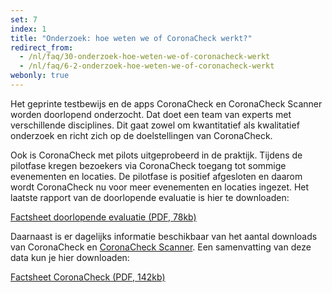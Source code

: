 ```yaml
---
set: 7
index: 1
title: "Onderzoek: hoe weten we of CoronaCheck werkt?"
redirect_from: 
  - /nl/faq/30-onderzoek-hoe-weten-we-of-coronacheck-werkt
  - /nl/faq/6-2-onderzoek-hoe-weten-we-of-coronacheck-werkt
webonly: true
---
```

Het geprinte testbewijs en de apps CoronaCheck en CoronaCheck Scanner worden doorlopend onderzocht. Dat doet een team van experts met verschillende disciplines. Dit gaat zowel om kwantitatief als kwalitatief onderzoek en richt zich op de doelstellingen van CoronaCheck.

Ook is CoronaCheck met pilots uitgeprobeerd in de praktijk.  Tijdens de pilotfase kregen bezoekers via CoronaCheck toegang tot sommige evenementen en locaties. De pilotfase is positief afgesloten en daarom wordt CoronaCheck nu voor meer evenementen en locaties ingezet.
Het laatste rapport van de doorlopende evaluatie is hier te downloaden:

<a href="/media/Factsheet_doorlopende_evaluatie.pdf" rel="noopener noreferrer" target="_blank">Factsheet doorlopende evaluatie (PDF, 78kb)</a>

Daarnaast is er dagelijks informatie beschikbaar van het aantal downloads van CoronaCheck en [CoronaCheck Scanner](/scanner). Een samenvatting van deze data kun je hier downloaden:

<a href="/media/Factsheet_CoronaCheck_latest.pdf" rel="noopener noreferrer" target="_blank">Factsheet CoronaCheck (PDF, 142kb)</a>
